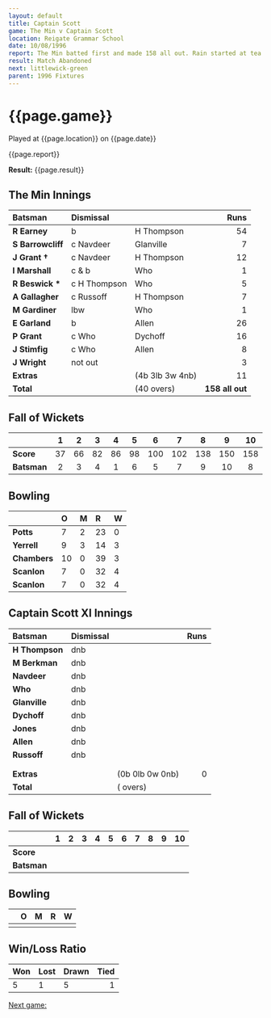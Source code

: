 ```yaml
---
layout: default
title: Captain Scott
game: The Min v Captain Scott
location: Reigate Grammar School
date: 10/08/1996
report: The Min batted first and made 158 all out. Rain started at tea and did not abate
result: Match Abandoned
next: littlewick-green
parent: 1996 Fixtures
---
```


# {{page.game}}

Played at {{page.location}} on {{page.date}}

{{page.report}}

**Result:** {{page.result}}

## The Min Innings

| Batsman | Dismissal |  | Runs |
|:---|:---|---|---:|
| **R Earney** | b | H Thompson | 54 |
| **S Barrowcliff** | c Navdeer | Glanville | 7 |
| **J Grant &#8224;** | c Navdeer | H Thompson | 12 |
| **I Marshall** | c & b | Who | 1 |
| **R Beswick &#42;** | c H Thompson | Who | 5 |
| **A Gallagher** | c Russoff | H Thompson | 7 |
| **M Gardiner** | lbw | Who | 1 |
| **E Garland** | b | Allen | 26 |
| **P Grant** | c Who | Dychoff | 16 |
| **J Stimfig** | c Who | Allen | 8 |
| **J Wright** | not out |  | 3 |
| **Extras** | | (4b 3lb 3w 4nb) | 11 |
| **Total** | | (40 overs) | **158 all out** |

## Fall of Wickets

| | 1 | 2 | 3 | 4 | 5 | 6 | 7 | 8 | 9 | 10 |
|---|:---:|:---:|:---:|:---:|:---:|:---:|:---:|:---:|:---:|:---:|
| **Score** | 37 | 66 | 82 | 86 | 98 | 100 | 102 | 138 | 150 | 158 |
| **Batsman** | 2 | 3 | 4 | 1 | 6 | 5 | 7 | 9 | 10 | 8 |

## Bowling

| | O | M | R | W |
|---|:---|:---|:---|:---|
| **Potts** | 7 | 2 | 23 | 0 |
| **Yerrell** | 9 | 3 | 14 | 3 |
| **Chambers** | 10 | 0 | 39 | 3 |
| **Scanlon** | 7 | 0 | 32 | 4 |
| **Scanlon** | 7 | 0 | 32 | 4 |

## Captain Scott XI Innings

| Batsman | Dismissal |  | Runs |
|:---|:---|---|---:|
| **H Thompson** | dnb |  |  |
| **M Berkman** | dnb |  |  |
| **Navdeer** | dnb |  |  |
| **Who** | dnb |  |  |
| **Glanville** | dnb |  |  |
| **Dychoff** | dnb |  |  |
| **Jones** | dnb |  |  |
| **Allen** | dnb |  |  |
| **Russoff** | dnb |  |  |
|  |  |  |  |
|  |  |  |  |
| **Extras** | | (0b 0lb 0w 0nb) | 0 |
| **Total** | | ( overs) |  |

## Fall of Wickets

| | 1 | 2 | 3 | 4 | 5 | 6 | 7 | 8 | 9 | 10 |
|---|:---:|:---:|:---:|:---:|:---:|:---:|:---:|:---:|:---:|:---:|
| **Score** |  |  |  |  |  |  |  |  |  |  |
| **Batsman** |  |  |  |  |  |  |  |  |  |  |

## Bowling

| | O | M | R | W |
|---|:---|:---|:---|:---|
| |  |  |  |  |

## Win/Loss Ratio

| Won | Lost | Drawn | Tied |
|:---|:---|:---|---:|
| 5 | 1 | 5 | 1 |

[Next game:]({{page.next}})